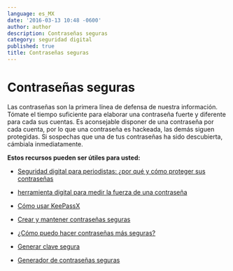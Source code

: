 ```yaml
---
language: es_MX
date: '2016-03-13 10:48 -0600'
author: author
description: Contraseñas seguras
category: seguridad digital
published: true
title: Contraseñas seguras
---
```


# Contraseñas seguras

Las contraseñas son la primera línea de defensa de nuestra información. Tómate el tiempo suficiente para elaborar una contraseña fuerte y diferente para cada sus cuentas. Es aconsejable disponer de una contraseña por cada cuenta, por lo que una contraseña es hackeada, las demás siguen protegidas. Si sospechas que una de tus contraseñas ha sido descubierta, cámbiala inmediatamente.

**Estos recursos pueden ser útiles para usted:**

- [Seguridad digital para periodistas: ¿por qué y cómo proteger sus contraseñas](http://bit.ly/21aqroN)

- [herramienta digital para medir la fuerza de una contraseña](http://www.passwordmeter.com)

- [Cómo usar KeePassX](https://ssd.eff.org/es/module/cómo-usar-keepassx)

- [Crear y mantener contraseñas seguras](https://info.securityinabox.org/es/chapter-3)

- [¿Cómo puedo hacer contraseñas más seguras?](http://bit.ly/1Sk33yy)

- [Generar clave segura](https://strongpasswordgenerator.com)

- [Generador de contraseñas seguras](http://bit.ly/1TowzUH)
